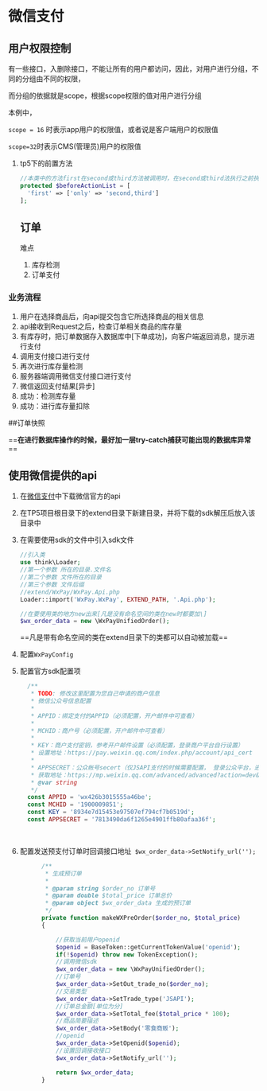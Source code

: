 # 微信支付

## 用户权限控制

有一些接口，入删除接口，不能让所有的用户都访问，因此，对用户进行分组，不同的分组由不同的权限，

而分组的依据就是scope，根据scope权限的值对用户进行分组

本例中，

``scope = 16`` 时表示app用户的权限值，或者说是客户端用户的权限值

``scope=32``时表示CMS(管理员)用户的权限值    



1. tp5下的前置方法

   ```php
   //本类中的方法first在second或third方法被调用时，在second或third法执行之前执行
   protected $beforeActionList = [
     'first' => ['only' => 'second,third']
   ];

   ```

   ## 订单

   难点

   1. 库存检测
   2. 订单支付

###     业务流程

1. 用户在选择商品后，向api提交包含它所选择商品的相关信息
2. api接收到Request之后，检查订单相关商品的库存量
3. 有库存时，把订单数据存入数据库中[下单成功]，向客户端返回消息，提示进行支付
4. 调用支付接口进行支付
5. 再次进行库存量检测
6. 服务器端调用微信支付接口进行支付
7. 微信返回支付结果[异步]
8. 成功：检测库存量
9. 成功：进行库存量扣除

##订单快照



==**在进行数据库操作的时候，最好加一层try-catch捕获可能出现的数据库异常**==

## 使用微信提供的api

1.  在[微信支付](https://pay.weixin.qq.com/wiki/doc/api/jsapi.php?chapter=11_1)中下载微信官方的api

2. 在TP5项目根目录下的extend目录下新建目录，并将下载的sdk解压后放入该目录中

3. 在需要使用sdk的文件中引入sdk文件

   ```php
   //引入类
   use think\Loader;
   //第一个参数 所在的目录.文件名
   //第二个参数 文件所在的目录
   //第三个参数 文件后缀
   //extend/WxPay/WxPay.Api.php
   Loader::import('WxPay.WxPay', EXTEND_PATH, '.Api.php');

   //在要使用类的地方new出来[凡是没有命名空间的类在new时都要加\]
   $wx_order_data = new \WxPayUnifiedOrder();
   ```

   ==凡是带有命名空间的类在extend目录下的类都可以自动被加载==

4.  配置``WxPayConfig``

   1. 配置官方sdk配置项

      ```php
      	/**
      	 * TODO: 修改这里配置为您自己申请的商户信息
      	 * 微信公众号信息配置
      	 * 
      	 * APPID：绑定支付的APPID（必须配置，开户邮件中可查看）
      	 * 
      	 * MCHID：商户号（必须配置，开户邮件中可查看）
      	 * 
      	 * KEY：商户支付密钥，参考开户邮件设置（必须配置，登录商户平台自行设置）
      	 * 设置地址：https://pay.weixin.qq.com/index.php/account/api_cert
      	 * 
      	 * APPSECRET：公众帐号secert（仅JSAPI支付的时候需要配置， 登录公众平台，进入开发者中心可设置），
      	 * 获取地址：https://mp.weixin.qq.com/advanced/advanced?action=dev&t=advanced/dev&token=2005451881&lang=zh_CN
      	 * @var string
      	 */
      	const APPID = 'wx426b3015555a46be';
      	const MCHID = '1900009851';
      	const KEY = '8934e7d15453e97507ef794cf7b0519d';
      	const APPSECRET = '7813490da6f1265e4901ffb80afaa36f';
      ```

      ​

   2. 配置发送预支付订单时回调接口地址`` $wx_order_data->SetNotify_url('');``

      ```php
            /**
             * 生成预订单
             *
             * @param string $order_no 订单号
             * @param double $total_price 订单总价
             * @param object $wx_order_data 生成的预订单
             */
            private function makeWXPreOrder($order_no, $total_price)
            {

                //获取当前用户openid
                $openid = BaseToken::getCurrentTokenValue('openid');
                if(!$openid) throw new TokenException();
                //调用微信sdk
                $wx_order_data = new \WxPayUnifiedOrder();
                //订单号
                $wx_order_data->SetOut_trade_no($order_no);
                //交易类型
                $wx_order_data->SetTrade_type('JSAPI');
                //订单总金额[单位为分]
                $wx_order_data->SetTotal_fee($total_price * 100);
                //商品简要描述
                $wx_order_data->SetBody('零食商贩');
                //openid
                $wx_order_data->SetOpenid($openid);
                //设置回调接收接口
                $wx_order_data->SetNotify_url('');

                return $wx_order_data;
            }
      ```

      ​

   ​

   ​

